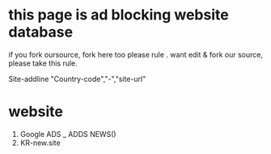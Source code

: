 # this page is ad blocking website database
if you fork oursource, fork here too please
rule . want edit & fork our source, please take this rule.

Site-addline
"Country-code","-","site-url"

# website
1. Google ADS _ ADDS NEWS()
2. KR-new.site
